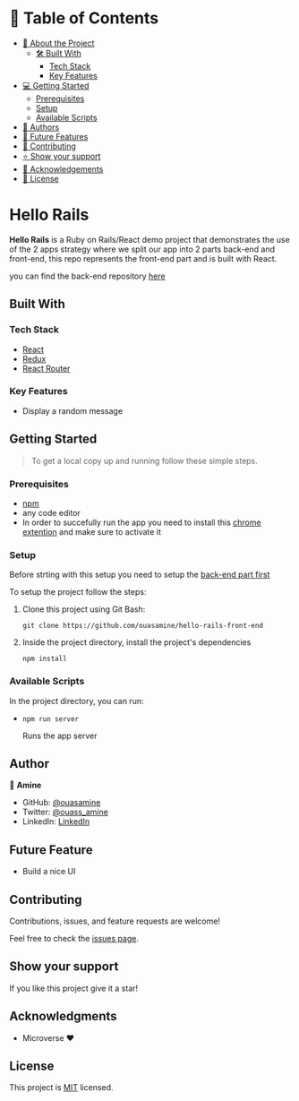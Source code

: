 # 📗 Table of Contents

- [📖 About the Project](#[project])
  - [🛠 Built With](#built-with)
    - [Tech Stack](#tech-stack)
    - [Key Features](#key-features)
- [💻 Getting Started](#getting-started)
  - [Prerequisites](#prerequisites)
  - [Setup](#setup)
  - [Available Scripts](#available-scripts)
- [👥 Authors](#author)
- [🔭 Future Features](#future-features)
- [🤝 Contributing](#contributing)
- [⭐️ Show your support](#support)
- [🙏 Acknowledgements](#acknowledgments)
- [📝 License](#license)


# Hello Rails


**Hello Rails** is a Ruby on Rails/React demo project that demonstrates the use of the 2 apps strategy where we split our app into 2 parts back-end and front-end, this repo represents the front-end part and is built with React.

you can find the back-end repository [here](https://github.com/ouasamine/hello-rails-back-end/)

## Built With

### Tech Stack 

<ul>
  <li><a href="https://reactjs.org/">React</a></li>
  <li><a href="https://redux.js.org/">Redux</a></li>
  <li><a href="https://reactrouter.com/en/main">React Router</a></li>
</ul>

### Key Features

- Display a random message

## Getting Started 

> To get a local copy up and running follow these simple steps.

### Prerequisites

  - <a href="https://www.npmjs.com/">npm</a>
  - any code editor
  - In order to succefully run the app you need to install this [chrome extention](https://chrome.google.com/webstore/detail/moesif-orign-cors-changer/digfbfaphojjndkpccljibejjbppifbc?hl=en-US) and make sure to activate it

### Setup

Before strting with this setup you need to setup the [back-end part first](https://github.com/ouasamine/hello-rails-back-end/)

To setup the project follow the steps:

1. Clone this project using Git Bash: 
    ``` 
    git clone https://github.com/ouasamine/hello-rails-front-end 
    ```
  
2. Inside the project directory, install the project's dependencies
    ```
    npm install
    ``` 


### Available Scripts

In the project directory, you can run:

- ```
  npm run server
  ```
  Runs the app server


## Author

👤 **Amine**

- GitHub: [@ouasamine](https://github.com/ouasamine)
- Twitter: [@ouass_amine](https://twitter.com/ouass_amine)
- LinkedIn: [LinkedIn](https://www.linkedin.com/in/amine-ouassef)

## Future Feature

- Build a nice UI

## Contributing 

Contributions, issues, and feature requests are welcome!

Feel free to check the [issues page](../../issues/).

## Show your support <a name="support"></a>

If you like this project give it a star!

## Acknowledgments 

- Microverse :heart:

## License 

This project is [MIT](./LICENSE) licensed.
